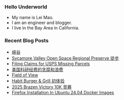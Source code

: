 ### Hello Underworld

- My name is Lei Mao.
- I am an engineer and blogger.
- I live in the Bay Area in California.


### Recent Blog Posts

<!-- BLOG-POST-LIST:START -->
- [峡谷](https://leimao.github.io/essay/The-Gorge-2025/)
- [Sycamore Valley Open Space Regional Preserve 徒步](https://leimao.github.io/life/Sycamore-Valley-Open-Space-Regional-Preserve/)
- [Filing Claims for USPS Missing Parcels](https://leimao.github.io/blog/USPS-Filing-Claims-Missing-Parcels/)
- [美国科研经费的贪腐和浪费](https://leimao.github.io/essay/%E7%BE%8E%E5%9B%BD%E7%A7%91%E7%A0%94%E7%BB%8F%E8%B4%B9%E7%9A%84%E8%B4%AA%E8%85%90%E5%92%8C%E6%B5%AA%E8%B4%B9/)
- [Field of View](https://leimao.github.io/blog/Field-of-View/)
- [Habit Burger &amp; Grill 初体验](https://leimao.github.io/essay/Habit-Burger-Grill-%E5%88%9D%E4%BD%93%E9%AA%8C/)
- [2025 Brazen Victory 10K 竞赛](https://leimao.github.io/life/2025-Brazen-Victory-10K/)
- [Firefox Installation In Ubuntu 24.04 Docker Images](https://leimao.github.io/blog/Ubuntu-2404-Docker-Firefox-Installation/)
<!-- BLOG-POST-LIST:END -->
